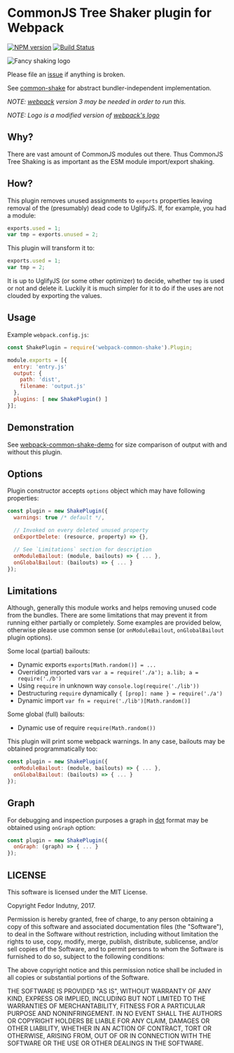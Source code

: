 # CommonJS Tree Shaker plugin for Webpack
[![NPM version](https://badge.fury.io/js/webpack-common-shake.svg)](http://badge.fury.io/js/webpack-common-shake)
[![Build Status](https://secure.travis-ci.org/indutny/webpack-common-shake.svg)](http://travis-ci.org/indutny/webpack-common-shake)

![Fancy shaking logo](https://github.com/indutny/webpack-common-shake/blob/master/logo/shake.gif)

Please file an [issue][0] if anything is broken.

See [common-shake][1] for abstract bundler-independent implementation.

_NOTE: [webpack][2] version 3 may be needed in order to run this._

_NOTE: Logo is a modified version of [webpack's logo][5]_

## Why?

There are vast amount of CommonJS modules out there. Thus CommonJS Tree Shaking
is as important as the ESM module import/export shaking.

## How?

This plugin removes unused assignments to `exports` properties leaving removal
of the (presumably) dead code to UglifyJS. If, for example, you had a module:

```js
exports.used = 1;
var tmp = exports.unused = 2;
```

This plugin will transform it to:

```js
exports.used = 1;
var tmp = 2;
```

It is up to UglifyJS (or some other optimizer) to decide, whether `tmp` is used
or not and delete it. Luckily it is much simpler for it to do if the uses are
not clouded by exporting the values.

## Usage

Example `webpack.config.js`:
```js
const ShakePlugin = require('webpack-common-shake').Plugin;

module.exports = [{
  entry: 'entry.js'
  output: {
    path: 'dist',
    filename: 'output.js'
  },
  plugins: [ new ShakePlugin() ]
}];
```

## Demonstration

See [webpack-common-shake-demo][4] for size comparison of output with and
without this plugin.

## Options

Plugin constructor accepts `options` object which may have following properties:

```js
const plugin = new ShakePlugin({
  warnings: true /* default */,

  // Invoked on every deleted unused property
  onExportDelete: (resource, property) => {},

  // See `Limitations` section for description
  onModuleBailout: (module, bailouts) => { ... },
  onGlobalBailout: (bailouts) => { ... }
});
```

## Limitations

Although, generally this module works and helps removing unused code from the
bundles. There are some limitations that may prevent it from running either
partially or completely. Some examples are provided below, otherwise please use
common sense (or `onModuleBailout`, `onGlobalBailout` plugin options).

Some local (partial) bailouts:

* Dynamic exports `exports[Math.random()] = ...`
* Overriding imported vars `var a = require('./a'); a.lib; a = require('./b')`
* Using `require` in unknown way `console.log(require('./lib'))`
* Destructuring `require` dynamically `{ [prop]: name } = require('./a')`
* Dynamic import `var fn = require('./lib')[Math.random()]`

Some global (full) bailouts:

* Dynamic use of require `require(Math.random())`

This plugin will print some webpack warnings. In any case, bailouts may be
obtained programmatically too:

```js
const plugin = new ShakePlugin({
  onModuleBailout: (module, bailouts) => { ... },
  onGlobalBailout: (bailouts) => { ... }
});
```

## Graph

For debugging and inspection purposes a graph in [dot][3] format may be
obtained using `onGraph` option:

```js
const plugin = new ShakePlugin({
  onGraph: (graph) => { ... }
});
```

## LICENSE

This software is licensed under the MIT License.

Copyright Fedor Indutny, 2017.

Permission is hereby granted, free of charge, to any person obtaining a
copy of this software and associated documentation files (the
"Software"), to deal in the Software without restriction, including
without limitation the rights to use, copy, modify, merge, publish,
distribute, sublicense, and/or sell copies of the Software, and to permit
persons to whom the Software is furnished to do so, subject to the
following conditions:

The above copyright notice and this permission notice shall be included
in all copies or substantial portions of the Software.

THE SOFTWARE IS PROVIDED "AS IS", WITHOUT WARRANTY OF ANY KIND, EXPRESS
OR IMPLIED, INCLUDING BUT NOT LIMITED TO THE WARRANTIES OF
MERCHANTABILITY, FITNESS FOR A PARTICULAR PURPOSE AND NONINFRINGEMENT. IN
NO EVENT SHALL THE AUTHORS OR COPYRIGHT HOLDERS BE LIABLE FOR ANY CLAIM,
DAMAGES OR OTHER LIABILITY, WHETHER IN AN ACTION OF CONTRACT, TORT OR
OTHERWISE, ARISING FROM, OUT OF OR IN CONNECTION WITH THE SOFTWARE OR THE
USE OR OTHER DEALINGS IN THE SOFTWARE.

[0]: https://github.com/indutny/webpack-common-shake/issues
[1]: https://github.com/indutny/common-shake
[2]: https://webpack.github.io/
[3]: http://www.graphviz.org/content/dot-language
[4]: https://github.com/indutny/webpack-common-shake-demo
[5]: https://github.com/webpack/media/issues/12
